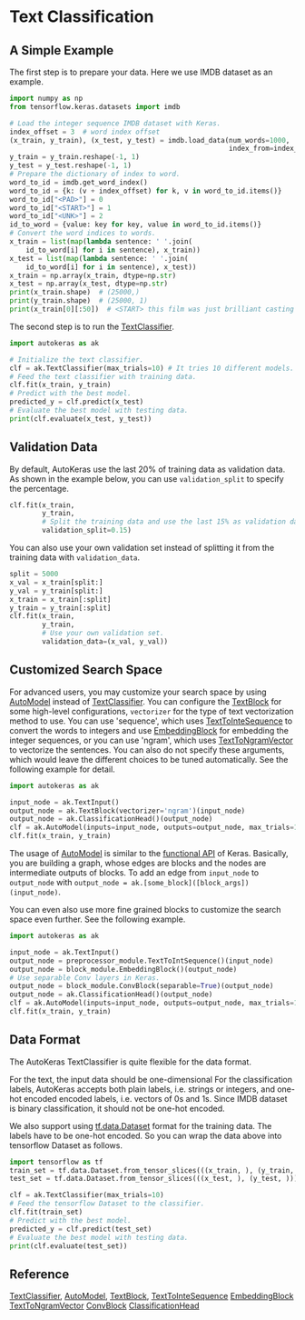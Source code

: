 # Text Classification
## A Simple Example
The first step is to prepare your data. Here we use IMDB dataset as an example.

```python
import numpy as np
from tensorflow.keras.datasets import imdb

# Load the integer sequence IMDB dataset with Keras.
index_offset = 3  # word index offset
(x_train, y_train), (x_test, y_test) = imdb.load_data(num_words=1000,
                                                      index_from=index_offset)
y_train = y_train.reshape(-1, 1)
y_test = y_test.reshape(-1, 1)
# Prepare the dictionary of index to word.
word_to_id = imdb.get_word_index()
word_to_id = {k: (v + index_offset) for k, v in word_to_id.items()}
word_to_id["<PAD>"] = 0
word_to_id["<START>"] = 1
word_to_id["<UNK>"] = 2
id_to_word = {value: key for key, value in word_to_id.items()}
# Convert the word indices to words.
x_train = list(map(lambda sentence: ' '.join(
    id_to_word[i] for i in sentence), x_train))
x_test = list(map(lambda sentence: ' '.join(
    id_to_word[i] for i in sentence), x_test))
x_train = np.array(x_train, dtype=np.str)
x_test = np.array(x_test, dtype=np.str)
print(x_train.shape)  # (25000,)
print(y_train.shape)  # (25000, 1)
print(x_train[0][:50])  # <START> this film was just brilliant casting <UNK>
```

The second step is to run the [TextClassifier](/text_classifier).

```python
import autokeras as ak

# Initialize the text classifier.
clf = ak.TextClassifier(max_trials=10) # It tries 10 different models.
# Feed the text classifier with training data.
clf.fit(x_train, y_train)
# Predict with the best model.
predicted_y = clf.predict(x_test)
# Evaluate the best model with testing data.
print(clf.evaluate(x_test, y_test))
```


## Validation Data
By default, AutoKeras use the last 20% of training data as validation data.
As shown in the example below, you can use `validation_split` to specify the percentage.

```python
clf.fit(x_train,
        y_train,
        # Split the training data and use the last 15% as validation data.
        validation_split=0.15)
```

You can also use your own validation set
instead of splitting it from the training data with `validation_data`.

```python
split = 5000
x_val = x_train[split:]
y_val = y_train[split:]
x_train = x_train[:split]
y_train = y_train[:split]
clf.fit(x_train,
        y_train,
        # Use your own validation set.
        validation_data=(x_val, y_val))
```

## Customized Search Space
For advanced users, you may customize your search space by using
[AutoModel](/auto_model/#automodel-class) instead of
[TextClassifier](/text_classifier). You can configure the
[TextBlock](/block/#textblock-class) for some high-level configurations, `vectorizer`
for the type of text vectorization method to use.  You can use 'sequence', which uses
[TextToInteSequence](/preprocessor/#texttointsequence-class) to convert the words to
integers and use [EmbeddingBlock](/block/#embeddingblock-class) for embedding the
integer sequences, or you can use 'ngram', which uses
[TextToNgramVector](/preprocessor/#texttongramvector-class) to vectorize the
sentences.  You can also do not specify these arguments, which would leave the
different choices to be tuned automatically.  See the following example for detail.

```python
import autokeras as ak

input_node = ak.TextInput()
output_node = ak.TextBlock(vectorizer='ngram')(input_node)
output_node = ak.ClassificationHead()(output_node)
clf = ak.AutoModel(inputs=input_node, outputs=output_node, max_trials=10)
clf.fit(x_train, y_train)
```
The usage of [AutoModel](/auto_model/#automodel-class) is similar to the
[functional API](https://www.tensorflow.org/guide/keras/functional) of Keras.
Basically, you are building a graph, whose edges are blocks and the nodes are intermediate outputs of blocks.
To add an edge from `input_node` to `output_node` with
`output_node = ak.[some_block]([block_args])(input_node)`.

You can even also use more fine grained blocks to customize the search space even
further. See the following example.

```python
import autokeras as ak

input_node = ak.TextInput()
output_node = preprocessor_module.TextToIntSequence()(input_node)
output_node = block_module.EmbeddingBlock()(output_node)
# Use separable Conv layers in Keras.
output_node = block_module.ConvBlock(separable=True)(output_node)
output_node = ak.ClassificationHead()(output_node)
clf = ak.AutoModel(inputs=input_node, outputs=output_node, max_trials=10)
clf.fit(x_train, y_train)
```

## Data Format
The AutoKeras TextClassifier is quite flexible for the data format.

For the text, the input data should be one-dimensional 
For the classification labels, AutoKeras accepts both plain labels, i.e. strings or
integers, and one-hot encoded encoded labels, i.e. vectors of 0s and 1s.
Since IMDB dataset is binary classification, it should not be one-hot encoded.

We also support using [tf.data.Dataset](
https://www.tensorflow.org/api_docs/python/tf/data/Dataset?version=stable) format for
the training data. The labels have to be one-hot encoded.  So you can wrap the data
above into tensorflow Dataset as follows.

```python
import tensorflow as tf
train_set = tf.data.Dataset.from_tensor_slices(((x_train, ), (y_train, )))
test_set = tf.data.Dataset.from_tensor_slices(((x_test, ), (y_test, )))

clf = ak.TextClassifier(max_trials=10)
# Feed the tensorflow Dataset to the classifier.
clf.fit(train_set)
# Predict with the best model.
predicted_y = clf.predict(test_set)
# Evaluate the best model with testing data.
print(clf.evaluate(test_set))
```

## Reference
[TextClassifier](/text_classifier),
[AutoModel](/auto_model/#automodel-class),
[TextBlock](/block/#textblock-class),
[TextToInteSequence](/preprocessor/#texttointsequence-class)
[EmbeddingBlock](/block/#embeddingblock-class) 
[TextToNgramVector](/preprocessor/#texttongramvector-class) 
[ConvBlock](/block/#convblock-class)
[ClassificationHead](/head/#classification-head-class)
